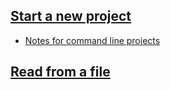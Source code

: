 ## [Start a new project](new-project-setup.md)

- [Notes for command line projects](start-a-command-line-project.md)

## [Read from a file](read-from-a-file.md)
